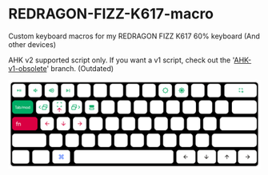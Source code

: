 # REDRAGON-FIZZ-K617-macro
Custom keyboard macros for my REDRAGON FIZZ K617 60% keyboard (And other devices)

AHK v2 supported script only. If you want a v1 script, check out the '[AHK-v1-obsolete](https://github.com/sameerasw/REDRAGON-FIZZ-K617-macro/tree/AHK-v1-obsolete)' branch. (Outdated)

![image](https://github.com/sameerasw/REDRAGON-FIZZ-K617-macro/blob/main/macros.png?raw=false)
